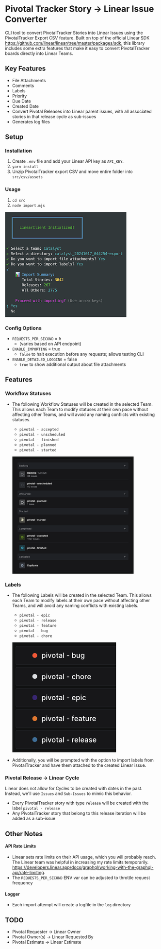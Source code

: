 # Pivotal Tracker Story -> Linear Issue Converter
CLI tool to convert PivotalTracker Stories into Linear Issues using the PivotalTracker Export CSV feature. Built on top of the official Linear SDK https://github.com/linear/linear/tree/master/packages/sdk, this library includes some extra features that make it easy to convert PivotalTracker boards directly into Linear Teams.

## Key Features
- File Attachments
- Comments
- Labels
- Priority
- Due Date
- Created Date
- Convert Pivotal Releases into Linear parent issues, with all associated stories in that release cycle as sub-issues
- Generates log files

## Setup
### Installation
1. Create `.env` file and add your Linear API key as `API_KEY`.
2. `yarn install`
3. Unzip PivotalTracker export CSV and move entire folder into `src/csv/assets`

### Usage
1. `cd src`
2. `node import.mjs`

![alt text](image-3.png)
  
### Config Options
- `REQUESTS_PER_SECOND` = 5
  - (varies based on API endpoint)
- `ENABLE_IMPORTING` = true
  - `false` to halt execution before any requests; allows testing CLI
- `ENABLE_DETAILED_LOGGING` = false
  - `true` to show additional output about file attachments


## Features
### Workflow Statuses
- The following Workflow Statuses will be created in the selected Team. This allows each Team to modify statuses at their own pace without affecting other Teams, and will avoid any naming conflicts with existing statuses.
  - `pivotal - accepted`
  - `pivotal - unscheduled`
  - `pivotal - finished`
  - `pivotal - planned`
  - `pivotal - started`

  ![alt text](image-2.png)

### Labels
- The following Labels will be created in the selected Team. This allows each Team to modify labels at their own pace without affecting other Teams, and will avoid any naming conflicts with existing labels.
  - `pivotal - epic`
  - `pivotal - release`
  - `pivotal - feature`
  - `pivotal - bug`
  - `pivotal - chore`

  ![alt text](image.png)

- Additionally, you will be prompted with the option to import labels from PivotalTracker and have them attached to the created Linear issue.


### Pivotal Release -> Linear Cycle
Linear does not allow for Cycles to be created with dates in the past. Instead, we'll use `Issues` and `Sub-Issues` to mimic this behavior.
  - Every PivotalTracker story with type `release` will be created with the label `pivotal - release`
  - Any PivotalTracker story that belong to this release iteration will be added as a sub-issue

## Other Notes
#### API Rate Limits
- Linear sets rate limits on their API usage, which you will probably reach. The Linear team was helpful in increasing my rate limits temporarily. https://developers.linear.app/docs/graphql/working-with-the-graphql-api/rate-limiting.
- The `REQUESTS_PER_SECOND` ENV var can be adjusted to throttle request frequency

#### Logger
- Each import attempt will create a logfile in the `log` directory


## TODO
- Pivotal Requester -> Linear Owner
- Pivotal Owner(s) -> Linear Requested By
- Pivotal Estimate -> Linear Estimate
